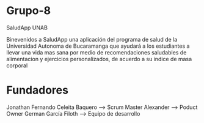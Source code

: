 # Grupo-8

SaludApp UNAB

Binevenidos a SaludApp una aplicación del programa de salud de la Universidad Autonoma de Bucaramanga que ayudará a los estudiantes a llevar una vida mas sana por medio de recomendaciones saludables de alimentacion y ejercicios personalizados, de acuerdo a su indice de masa corporal

# Fundadores 

Jonathan Fernando Celeita Baquero --> Scrum Master
Alexander --> Poduct Owner
German García Filoth --> Equipo de desarrollo
